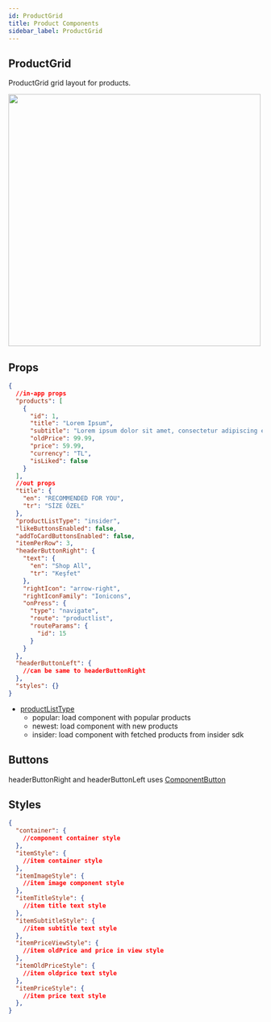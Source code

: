 ```yaml
---
id: ProductGrid
title: Product Components
sidebar_label: ProductGrid
---
```


## ProductGrid

ProductGrid grid layout for products.

<img src="/img/ProductGrid.png" height="500">

## Props

```json
{
  //in-app props
  "products": [
    {
      "id": 1,
      "title": "Lorem Ipsum",
      "subtitle": "Lorem ipsum dolor sit amet, consectetur adipiscing elit.",
      "oldPrice": 99.99,
      "price": 59.99,
      "currency": "TL",
      "isLiked": false
    }
  ],
  //out props
  "title": {
    "en": "RECOMMENDED FOR YOU",
    "tr": "SİZE ÖZEL"
  },
  "productListType": "insider",
  "likeButtonsEnabled": false,
  "addToCardButtonsEnabled": false,
  "itemPerRow": 3,
  "headerButtonRight": {
    "text": {
      "en": "Shop All",
      "tr": "Keşfet"
    },
    "rightIcon": "arrow-right",
    "rightIconFamily": "Ionicons",
    "onPress": {
      "type": "navigate",
      "route": "productlist",
      "routeParams": {
        "id": 15
      }
    }    
  },
  "headerButtonLeft": {
    //can be same to headerButtonRight
  },
  "styles": {}
}
```

- [productListType](#productListType)
  - popular: load component with popular products
  - newest: load component with new products
  - insider: load component with fetched products from insider sdk

## Buttons

headerButtonRight and headerButtonLeft uses [ComponentButton](ComponentButton)

## Styles

```json
{
  "container": {
    //component container style
  },
  "itemStyle": {
    //item container style
  },
  "itemImageStyle": {
    //item image component style
  },
  "itemTitleStyle": {
    //item title text style
  },
  "itemSubtitleStyle": {
    //item subtitle text style
  },
  "itemPriceViewStyle": {
    //item oldPrice and price in view style
  },
  "itemOldPriceStyle": {
    //item oldprice text style
  },
  "itemPriceStyle": {
    //item price text style
  },
}
```
